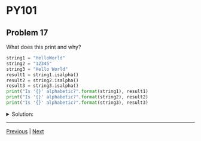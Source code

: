 # PY101
## Problem 17

What does this print and why?

```python
string1 = "HelloWorld"
string2 = "12345"
string3 = "Hello World"
result1 = string1.isalpha()
result2 = string2.isalpha()
result3 = string3.isalpha()
print("Is '{}' alphabetic?".format(string1), result1)
print("Is '{}' alphabetic?".format(string2), result2)
print("Is '{}' alphabetic?".format(string3), result3)
```

<details>
<summary>Solution:</summary>

The output will be:
```
Is 'HelloWorld' alphabetic? True
Is '12345' alphabetic? False
Is 'Hello World' alphabetic? False
```

The `.isalpha()` method checks if all characters in a string are alphabetic. It returns `True` for `string1` because it contains only letters. It returns `False` for `string2` because it contains numbers, and `False` for `string3` because it contains a space. The `.format()` string method is used to insert the string values into the output.

</details>

---

[Previous](016.md) | [Next](018.md)